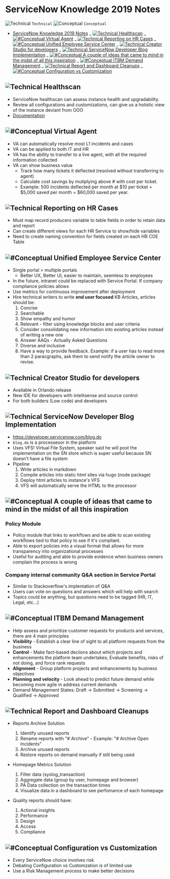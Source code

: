 # ServiceNow Knowledge 2019 Notes

![Technical](https://placehold.it/15/f03c15/000000?text=+) `Technical`
![Conceptual](https://placehold.it/15/c5f015/000000?text=+) `Conceptual`

<!-- @import "[TOC]" {cmd="toc" depthFrom=1 depthTo=6 orderedList=false} -->

<!-- code_chunk_output -->

- [ServiceNow Knowledge 2019 Notes](#servicenow-knowledge-2019-notes)
  _ [![Technical](https://placehold.it/18/f03c15/000000?text=+) Healthscan](#technicalhttpsplaceholdit18f03c15000000text-healthscan)
  _ [![#Conceptual](https://placehold.it/15/c5f015/000000?text=+) Virtual Agent](#conceptualhttpsplaceholdit15c5f015000000text-virtual-agent)
  _ [![Technical](https://placehold.it/18/f03c15/000000?text=+) Reporting on HR Cases](#technicalhttpsplaceholdit18f03c15000000text-reporting-on-hr-cases)
  _ [![#Conceptual](https://placehold.it/15/c5f015/000000?text=+) Unified Employee Service Center](#conceptualhttpsplaceholdit15c5f015000000text-unified-employee-service-center)
  _ [![Technical](https://placehold.it/18/f03c15/000000?text=+) Creator Studio for developers](#technicalhttpsplaceholdit18f03c15000000text-creator-studio-for-developers)
  _ [![Technical](https://placehold.it/18/f03c15/000000?text=+) ServiceNow Developer Blog Implementation](#technicalhttpsplaceholdit18f03c15000000text-servicenow-developer-blog-implementation)
  _ [![#Conceptual](https://placehold.it/15/c5f015/000000?text=+) A couple of ideas that came to mind in the midst of all this inspiration](#conceptualhttpsplaceholdit15c5f015000000text-a-couple-of-ideas-that-came-to-mind-in-the-midst-of-all-this-inspiration)
  _ [![#Conceptual](https://placehold.it/15/c5f015/000000?text=+) ITBM Demand Management](#conceptualhttpsplaceholdit15c5f015000000text-itbm-demand-management)
  _ [![Technical](https://placehold.it/18/f03c15/000000?text=+) Report and Dashboard Cleanups](#technicalhttpsplaceholdit18f03c15000000text-report-and-dashboard-cleanups)
  _ [![#Conceptual](https://placehold.it/15/c5f015/000000?text=+) Configuration vs Customization](#conceptualhttpsplaceholdit15c5f015000000text-configuration-vs-customization)

<!-- /code_chunk_output -->

## ![Technical](https://placehold.it/18/f03c15/000000?text=+) Healthscan

- ServiceNow healthscan can assess instance health and upgradability.
- Review all configurations and customizations, can give us a holistic view of the instance deviant from OOO
- [Documentation](https://www.servicenow.com/content/dam/servicenow-assets/public/en-us/doc-type/data-sheet/ds-configuration-review.pdf)

## ![#Conceptual](https://placehold.it/15/c5f015/000000?text=+) Virtual Agent

- VA can automatically resolve most L1 incidents and cases
- VA can be applied to both IT and HR
- VA has the ability to transfer to a live agent, with all the required information collected
- VA can show business value
  - Track how many tickets it deflected (resolved without transferring to agent)
  - Calculate cost savings by mutiplying above # with cost per ticket.
  - Example: 500 incidents deflected per month at $10 per ticket = \$5,000 saved per month = \$60,000 saved per year.

## ![Technical](https://placehold.it/18/f03c15/000000?text=+) Reporting on HR Cases

- Must map record producers variable to table fields in order to retain data and report
- Can create different views for each HR Service to show/hide variables
- Need to create naming convention for fields created on each HR COE Table

## ![#Conceptual](https://placehold.it/15/c5f015/000000?text=+) Unified Employee Service Center

- Single portal > multiple portals
  - Better UX, Better UI, easier to maintain, seemless to employees
- In the future, intranet could be replaced with Service Portal. If company compliance policies allows
- Use metrics for continuous improvement after deployment
- Hire technical writers to write **end user focused** KB Articles, articles should be:
  1. Concise
  2. Searchable
  3. Show empathy and humor
  4. Relevant - filter using knowledge blocks and user criteria
  5. Consider consolidating new information into existing articles instead of writing a new one
  6. Answer AAQs - Actually Asked Questions
  7. Diverse and inclusive
  8. Have a way to provide feedback. Example: if a user has to read more than 2 paracgraphs, ask them to send notify the article owner to revise.

## ![Technical](https://placehold.it/18/f03c15/000000?text=+) Creator Studio for developers

- Available in Orlando release
- New IDE for developers with intellisense and source control
- For both builders (Low code) and developers

## ![Technical](https://placehold.it/18/f03c15/000000?text=+) ServiceNow Developer Blog Implementation

- https://developer.servicenow.com/blog.do
- `blog.do` is a processesor in the platform
- Uses VFS! Virtual File System, speaker said he will post the implementation on the SN store which is super useful because SN doesn't have a file system
- Pipeline
  1. Write articles in markdown
  2. Compile articles into static html sites via hugo (node package)
  3. Deploy html articles to instance's VFS
  4. VFS will automatically serve the HTML to the processor

## ![#Conceptual](https://placehold.it/15/c5f015/000000?text=+) A couple of ideas that came to mind in the midst of all this inspiration

### Policy Module

- Policy module that links to workflows and be able to scan existing workflows tied to that policy to see if it's compliant.
- Able to export policies into a visual format that allows for more transparency into organizational processes
- Useful for auditing and able to provide evidence when business owners complain the process is wrong

### Company internal community Q&A section in Service Portal

- Similar to Stackoverflow's implentation of Q&A
- Users can vote on questions and answers which will help with search
- Topics could be anything, but questions need to be tagged (HR, IT, Legal, etc...)

## ![#Conceptual](https://placehold.it/15/c5f015/000000?text=+) ITBM Demand Management

- Help assess and prioritize customer requests for products and services, there are 4 main principles
- **Visibility** - Establish a clear line of sight to all platform requests from the business
- **Control** - Make fact-based deciions about which projects and enhancements the platform team undertakes; Evaluate benefits, risks of not doing, and force rank requests
- **Alignment** - Group platform projects and enhancements by business objectives
- **Planning and velocity** - Look ahead to predict future demand while becoming more agile in address current demands
- Demand Management States: Draft -> Submitted -> Screening -> Qualified -> Approved

## ![Technical](https://placehold.it/18/f03c15/000000?text=+) Report and Dashboard Cleanups

- Reports Archive Solution

  1. Identify unused reports
  2. Rename reports with "# Archive" - Example: "# Archive Open Incidents"
  3. Archive unused reports
  4. Restore reports on demand manually if still being used

- Homepage Metrics Solution

  1. Filter data (syslog_transaction)
  2. Aggregate data (group by user, homepage and browser)
  3. PA Data collection on the transaction times
  4. Visualize data in a dashboard to see perfomance of each homepage

- Quality reports should have:
  1. Actional insights
  2. Performance
  3. Design
  4. Access
  5. Compliance

## ![#Conceptual](https://placehold.it/15/c5f015/000000?text=+) Configuration vs Customization

- Every ServiceNow choice involves risk
- Debating Configuration vs Customzation is of limited use
- Use a Risk Management process to make better decisions
